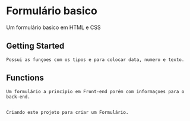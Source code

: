 # Formulário basico

Um formulário basico em HTML e CSS

## Getting Started
    Possui as funçoes com os tipos e para colocar data, numero e texto.

## Functions
    Um formulário a princípio em Front-end porém com informaçoes para o back-end.


    Criando este projeto para criar um Formulário.